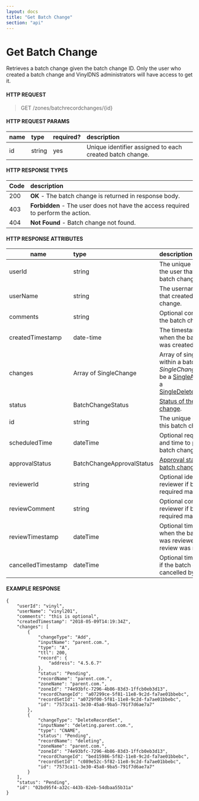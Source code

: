 ```yaml
---
layout: docs
title: "Get Batch Change"
section: "api"
---
```


# Get Batch Change

Retrieves a batch change given the batch change ID. Only the user who created a batch change and VinylDNS administrators will have access to get it.


#### HTTP REQUEST

> GET /zones/batchrecordchanges/{id}


#### HTTP REQUEST PARAMS

name          | type          | required?   | description |
 ------------ | :------------ | ----------- | :---------- |
id            | string        | yes         | Unique identifier assigned to each created batch change. |


#### HTTP RESPONSE TYPES

Code          | description |
 ------------ | :---------- |
200           | **OK** - The batch change is returned in response body. |
403           | **Forbidden** - The user does not have the access required to perform the action. |
404           | **Not Found** - Batch change not found. |


#### HTTP RESPONSE ATTRIBUTES <a id="http-response-attributes" />

name          | type        | description |
 ------------ | :---------- | :---------- |
userId        | string      | The unique identifier of the user that created the batch change. |
userName      | string      | The username of the user that created the batch change. |
comments      | string      | Optional comments about the batch change. |
createdTimestamp | date-time      | The timestamp (UTC) when the batch change was created. |
changes       | Array of SingleChange | Array of single changes within a batch change. A *SingleChange* can either be a [SingleAddChange](../api/batchchange-model/#singleaddchange-attributes) or a [SingleDeleteRRSetChange](../api/batchchange-model/#singledeleterrsetchange-). |
status        | BatchChangeStatus | [Status of the batch change](../api/batchchange-model#batchchange-attributes). |
id            | string      | The unique identifier for this batch change. |
scheduledTime | dateTime    | Optional requested date and time to process the batch change. |
approvalStatus| BatchChangeApprovalStatus      |[Approval status of the batch change](../api/batchchange-model#batchchange-attributes). |
reviewerId    | string      | Optional identifier of reviewer if batch change required manual review |
reviewComment | string      | Optional comment by reviewer if batch change required manual review |
reviewTimestamp | dateTime   | Optional timestamp (UTC) when the batch change was reviewed if manaul review was required. |
cancelledTimestamp | dateTime | Optional timestamp (UTC) if the batch change was cancelled by the creator |

#### EXAMPLE RESPONSE

```
{
    "userId": "vinyl", 
    "userName": "vinyl201", 
    "comments": "this is optional", 
    "createdTimestamp": "2018-05-09T14:19:34Z", 
    "changes": [
        {
            "changeType": "Add", 
            "inputName": "parent.com.", 
            "type": "A", 
            "ttl": 200, 
            "record": {
                "address": "4.5.6.7"
            }, 
            "status": "Pending", 
            "recordName": "parent.com.", 
            "zoneName": "parent.com.", 
            "zoneId": "74e93bfc-7296-4b86-83d3-1ffcb0eb3d13",
            "recordChangeId": "a07299ce-5f81-11e8-9c2d-fa7ae01bbebc",
            "recordSetId": "a0729f00-5f81-11e8-9c2d-fa7ae01bbebc",
            "id": "7573ca11-3e30-45a8-9ba5-791f7d6ae7a7"
        },
        {
            "changeType": "DeleteRecordSet", 
            "inputName": "deleting.parent.com.", 
            "type": "CNAME", 
            "status": "Pending", 
            "recordName": "deleting", 
            "zoneName": "parent.com.", 
            "zoneId": "74e93bfc-7296-4b86-83d3-1ffcb0eb3d13",
            "recordChangeId": "bed15986-5f82-11e8-9c2d-fa7ae01bbebc",
            "recordSetId": "c089e52c-5f82-11e8-9c2d-fa7ae01bbebc",
            "id": "7573ca11-3e30-45a8-9ba5-791f7d6ae7a7"
        }
    ], 
    "status": "Pending", 
    "id": "02bd95f4-a32c-443b-82eb-54dbaa55b31a"
}
```
